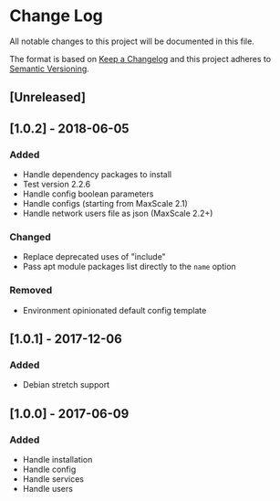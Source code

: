 # Change Log
All notable changes to this project will be documented in this file.

The format is based on [Keep a Changelog](http://keepachangelog.com/)
and this project adheres to [Semantic Versioning](http://semver.org/).

## [Unreleased]

## [1.0.2] - 2018-06-05
### Added
- Handle dependency packages to install
- Test version 2.2.6
- Handle config boolean parameters
- Handle configs (starting from MaxScale 2.1)
- Handle network users file as json (MaxScale 2.2+)

### Changed
- Replace deprecated uses of "include"
- Pass apt module packages list directly to the `name` option

### Removed
- Environment opinionated default config template

## [1.0.1] - 2017-12-06
### Added
- Debian stretch support

## [1.0.0] - 2017-06-09
### Added
- Handle installation
- Handle config
- Handle services
- Handle users
